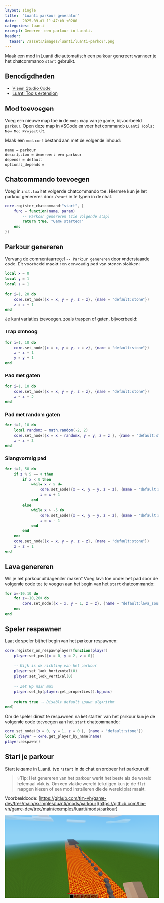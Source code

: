 ```yaml
---
layout: single
title:  "Luanti parkour generator"
date:   2025-09-01 11:47:00 +0200
categories: luanti
excerpt: Genereer een parkour in Luanti.
header:
  teaser: /assets/images/luanti/luanti-parkour.png
---
```


Maak een mod in Luanti die automatisch een parkour genereert wanneer je het chatcommando `start` gebruikt.

## Benodigdheden

-   [Visual Studio Code](https://code.visualstudio.com/)
-   [Luanti Tools extension](https://marketplace.visualstudio.com/items/?itemName=GreenXenith.minetest-tools)

## Mod toevoegen

Voeg een nieuwe map toe in de `mods` map van je game, bijvoorbeeld `parkour`. Open deze map in VSCode en voer het commando `Luanti Tools: New Mod Project` uit.

Maak een `mod.conf` bestand aan met de volgende inhoud:

```
name = parkour
description = Genereert een parkour
depends = default
optional_depends =
```

## Chatcommando toevoegen

Voeg in `init.lua` het volgende chatcommando toe. Hiermee kun je het parkour genereren door `/start` in te typen in de chat.

```lua
core.register_chatcommand("start", {
    func = function(name, param)
        -- Parkour genereren (zie volgende stap)
        return true, "Game started!"
    end
})
```

## Parkour genereren

Vervang de commentaarregel `-- Parkour genereren` door onderstaande code. Dit voorbeeld maakt een eenvoudig pad van stenen blokken:

```lua
local x = 0
local y = 1
local z = 1

for i=1, 20 do
    core.set_node({x = x, y = y, z = z}, {name = "default:stone"})
    z = z + 1
end
```

Je kunt variaties toevoegen, zoals trappen of gaten, bijvoorbeeld:

### Trap omhoog
```lua
for i=1, 10 do
    core.set_node({x = x, y = y, z = z}, {name = "default:stone"})
    z = z + 1
    y = y + 1
end
```

### Pad met gaten
```lua
for i=1, 10 do
    core.set_node({x = x, y = y, z = z}, {name = "default:stone"})
    z = z + 3
end
```

### Pad met random gaten
```lua
for i=1, 10 do
    local randomx = math.random(-2, 2)
    core.set_node({x = x + randomx, y = y, z = z }, {name = "default:stone"})
    z = z + 2
end
```

### Slangvormig pad
```lua
for i=1, 50 do
    if z % 5 == 0 then
        if x < 0 then
            while x < 5 do
                core.set_node({x = x, y = y, z = z}, {name = "default:stone"})
                x = x + 1
            end
        else
            while x > -5 do
                core.set_node({x = x, y = y, z = z}, {name = "default:stone"})
                x = x - 1
            end
        end
    end
    core.set_node({x = x, y = y, z = z}, {name = "default:stone"})
    z = z + 1
end
```

## Lava genereren

Wil je het parkour uitdagender maken? Voeg lava toe onder het pad door de volgende code toe te voegen aan het begin van het `start` chatcommando:

```lua
for x=-10,10 do
    for z=-10,200 do
        core.set_node({x = x, y = 1, z = z}, {name = "default:lava_source"})
    end
end
```

## Speler respawnen

Laat de speler bij het begin van het parkour respawnen:

```lua
core.register_on_respawnplayer(function(player)
    player:set_pos({x = 0, y = 2, z = 0})

    -- Kijk is de richting van het parkour
    player:set_look_horizontal(0)
    player:set_look_vertical(0)

    -- Zet Hp naar max
    player:set_hp(player:get_properties().hp_max)
    
    return true -- Disable default spawn algorithm
end)
```

Om de speler direct te respawnen na het starten van het parkour kun je de volgende code toevoegen aan het `start` chatcommando:

```lua
core.set_node({x = 0, y = 1, z = 0 }, {name = "default:stone"})
local player = core.get_player_by_name(name)
player:respawn()
```

## Start je parkour

Start je game in Luanti, typ `/start` in de chat en probeer het parkour uit!

> 💡Tip: Het genereren van het parkour werkt het beste als de wereld helemaal vlak is. Om een vlakke wereld te krijgen kun je  de `flat` mapgen kiezen of een mod installeren die de wereld plat maakt.

Voorbeeldcode: [https://github.com/tim-vh/game-dev/tree/main/examples/luanti/mods/parkour](https://github.com/tim-vh/game-dev/tree/main/examples/luanti/mods/parkour)

![Luanti parkour](/assets/images/luanti/luanti-parkour.png)